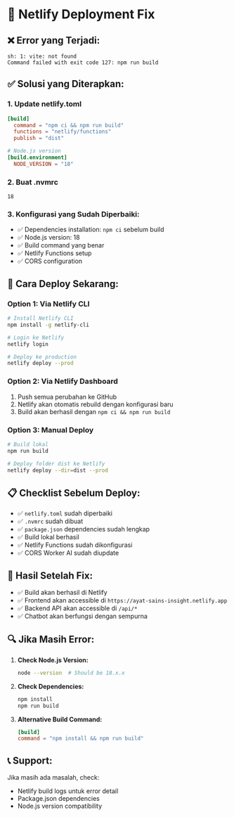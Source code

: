 # 🔧 Netlify Deployment Fix

## ❌ **Error yang Terjadi:**
```
sh: 1: vite: not found
Command failed with exit code 127: npm run build
```

## ✅ **Solusi yang Diterapkan:**

### 1. **Update netlify.toml**
```toml
[build]
  command = "npm ci && npm run build"
  functions = "netlify/functions"
  publish = "dist"

# Node.js version
[build.environment]
  NODE_VERSION = "18"
```

### 2. **Buat .nvmrc**
```
18
```

### 3. **Konfigurasi yang Sudah Diperbaiki:**
- ✅ Dependencies installation: `npm ci` sebelum build
- ✅ Node.js version: 18
- ✅ Build command yang benar
- ✅ Netlify Functions setup
- ✅ CORS configuration

## 🚀 **Cara Deploy Sekarang:**

### **Option 1: Via Netlify CLI**
```bash
# Install Netlify CLI
npm install -g netlify-cli

# Login ke Netlify
netlify login

# Deploy ke production
netlify deploy --prod
```

### **Option 2: Via Netlify Dashboard**
1. Push semua perubahan ke GitHub
2. Netlify akan otomatis rebuild dengan konfigurasi baru
3. Build akan berhasil dengan `npm ci && npm run build`

### **Option 3: Manual Deploy**
```bash
# Build lokal
npm run build

# Deploy folder dist ke Netlify
netlify deploy --dir=dist --prod
```

## 📋 **Checklist Sebelum Deploy:**

- ✅ `netlify.toml` sudah diperbaiki
- ✅ `.nvmrc` sudah dibuat
- ✅ `package.json` dependencies sudah lengkap
- ✅ Build lokal berhasil
- ✅ Netlify Functions sudah dikonfigurasi
- ✅ CORS Worker AI sudah diupdate

## 🎯 **Hasil Setelah Fix:**

- ✅ Build akan berhasil di Netlify
- ✅ Frontend akan accessible di `https://ayat-sains-insight.netlify.app`
- ✅ Backend API akan accessible di `/api/*`
- ✅ Chatbot akan berfungsi dengan sempurna

## 🔍 **Jika Masih Error:**

1. **Check Node.js Version:**
   ```bash
   node --version  # Should be 18.x.x
   ```

2. **Check Dependencies:**
   ```bash
   npm install
   npm run build
   ```

3. **Alternative Build Command:**
   ```toml
   [build]
   command = "npm install && npm run build"
   ```

## 📞 **Support:**
Jika masih ada masalah, check:
- Netlify build logs untuk error detail
- Package.json dependencies
- Node.js version compatibility
